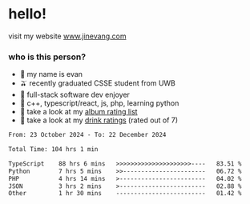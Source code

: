 # hello!

visit my website www.jinevang.com

### who is this person?
- 🦦 my name is evan                                                                  
- 🫒 recently graduated CSSE student from UWB
- 🥕 full-stack software dev enjoyer
- 🍚 c++, typescript/react, js, php, learning python
- 🎹 take a look at my [album rating list](https://bit.ly/albumratings)
- 🧋 take a look at my [drink ratings](https://bit.ly/drinkratings) (rated out of 7)

<!---
jinevang/jinevang is a ✨ special ✨ repository because its `README.md` (this file) appears on your GitHub profile.
You can click the Preview link to take a look at your changes.
--->
<!--START_SECTION:waka-->

```txt
From: 23 October 2024 - To: 22 December 2024

Total Time: 104 hrs 1 min

TypeScript    88 hrs 6 mins   >>>>>>>>>>>>>>>>>>>>>----   83.51 %
Python        7 hrs 5 mins    >>-----------------------   06.72 %
PHP           4 hrs 14 mins   >------------------------   04.02 %
JSON          3 hrs 2 mins    >------------------------   02.88 %
Other         1 hr 30 mins    -------------------------   01.42 %
```

<!--END_SECTION:waka-->
